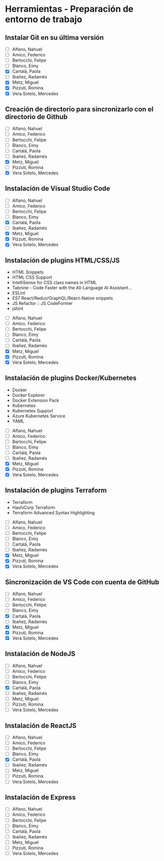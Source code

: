 # Herramientas - Preparación de entorno de trabajo

## Instalar Git en su última versión
- [ ] Alfano, Nahuel
- [ ] Amico, Federico
- [ ] Bertocchi, Felipe
- [ ] Blanco, Eimy
- [X] Cartalá, Paola
- [ ] Ibañez, Radamés
- [X] Metz, Miguel
- [X] Pizzuti, Romina
- [X] Vera Sotelo, Mercedes

## Creación de directorio para sincronizarlo con el directorio de Github
- [ ] Alfano, Nahuel
- [ ] Amico, Federico
- [ ] Bertocchi, Felipe
- [ ] Blanco, Eimy
- [ ] Cartalá, Paola
- [ ] Ibañez, Radamés
- [X] Metz, Miguel
- [ ] Pizzuti, Romina
- [X] Vera Sotelo, Mercedes

## Instalación de Visual Studio Code
- [ ] Alfano, Nahuel
- [ ] Amico, Federico
- [ ] Bertocchi, Felipe
- [ ] Blanco, Eimy
- [X] Cartalá, Paola
- [ ] Ibañez, Radamés
- [X] Metz, Miguel
- [X] Pizzuti, Romina
- [X] Vera Sotelo, Mercedes

## Instalación de plugins HTML/CSS/JS
- HTML Snippets
- HTML CSS Support
- IntelliSense for CSS class names in HTML
- Tabnine - Code Faster with the All-Language AI Assistant...
- ESLint
- ES7 React/Redux/GraphQL/React-Native snippets
- JS Refactor :: JS CodeFormer
- jshint

- [ ] Alfano, Nahuel
- [ ] Amico, Federico
- [ ] Bertocchi, Felipe
- [ ] Blanco, Eimy
- [ ] Cartalá, Paola
- [ ] Ibañez, Radamés
- [X] Metz, Miguel
- [X] Pizzuti, Romina
- [X] Vera Sotelo, Mercedes

## Instalación de plugins Docker/Kubernetes
- Docker
- Docker Explorer
- Docker Extension Pack
- Kubernetes
- Kubernetes Support
- Azure Kubernetes Service
- YAML

- [ ] Alfano, Nahuel
- [ ] Amico, Federico
- [ ] Bertocchi, Felipe
- [ ] Blanco, Eimy
- [ ] Cartalá, Paola
- [ ] Ibañez, Radamés
- [X] Metz, Miguel
- [X] Pizzuti, Romina
- [X] Vera Sotelo, Mercedes

## Instalación de plugins Terraform
- Terraform
- HashiCorp Terraform
- Terraform Advanced Syntax Highlighting

- [ ] Alfano, Nahuel
- [ ] Amico, Federico
- [ ] Bertocchi, Felipe
- [ ] Blanco, Eimy
- [ ] Cartalá, Paola
- [ ] Ibañez, Radamés
- [X] Metz, Miguel
- [X] Pizzuti, Romina
- [X] Vera Sotelo, Mercedes

## Sincronización de VS Code con cuenta de GitHub
- [ ] Alfano, Nahuel
- [ ] Amico, Federico
- [ ] Bertocchi, Felipe
- [ ] Blanco, Eimy
- [X] Cartalá, Paola
- [ ] Ibañez, Radamés
- [X] Metz, Miguel
- [X] Pizzuti, Romina
- [X] Vera Sotelo, Mercedes

## Instalación de NodeJS
- [ ] Alfano, Nahuel
- [ ] Amico, Federico
- [ ] Bertocchi, Felipe
- [ ] Blanco, Eimy
- [X] Cartalá, Paola
- [ ] Ibañez, Radamés
- [ ] Metz, Miguel
- [ ] Pizzuti, Romina
- [ ] Vera Sotelo, Mercedes

## Instalación de ReactJS
- [ ] Alfano, Nahuel
- [ ] Amico, Federico
- [ ] Bertocchi, Felipe
- [ ] Blanco, Eimy
- [X] Cartalá, Paola
- [ ] Ibañez, Radamés
- [ ] Metz, Miguel
- [ ] Pizzuti, Romina
- [ ] Vera Sotelo, Mercedes

## Instalación de Express
- [ ] Alfano, Nahuel
- [ ] Amico, Federico
- [ ] Bertocchi, Felipe
- [ ] Blanco, Eimy
- [ ] Cartalá, Paola
- [ ] Ibañez, Radamés
- [ ] Metz, Miguel
- [ ] Pizzuti, Romina
- [ ] Vera Sotelo, Mercedes
